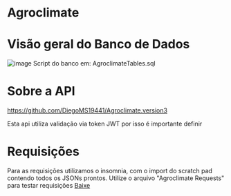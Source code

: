 # Agroclimate

# Visão geral do Banco de Dados
![image](https://github.com/user-attachments/assets/0a77bc0a-5eae-4bd4-a2f4-ef96805ffa94)
Script do banco em: AgroclimateTables.sql

# Sobre a API
https://github.com/DiegoMS19441/Agroclimate.version3

Esta api utiliza validação via token JWT por isso é importante definir


# Requisições
Para as requisições utilizamos o insomnia, com o import do scratch pad contendo
todos os JSONs prontos. Utilize o arquivo "Agroclimate Requests" para testar requisições
[Baixe](AgroclimateRequests)
